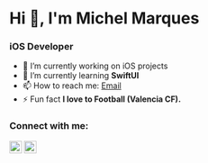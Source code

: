 <h1 align="left">Hi 👋, I'm Michel Marques</h2>
<h3 align="left">iOS Developer</h3>

- 🔭 I’m currently working on iOS projects
- 🌱 I’m currently learning **SwiftUI**
- 📫 How to reach me: [Email](appsimark@gmail.com)
- ⚡ Fun fact **I love to Football (Valencia CF).**

### Connect with me:

<a href="https://twitter.com/michelmarques21" target="blank"><img src="https://cdn.jsdelivr.net/npm/simple-icons@3.0.1/icons/twitter.svg" alt="Asifnnewaz" height="22" width="22" /></a>
<a href="https://linkedin.com/in/michelmarques" target="blank"><img src="https://cdn.jsdelivr.net/npm/simple-icons@3.0.1/icons/linkedin.svg" alt="Asifnewaz" height="22" width="22" /></a>
